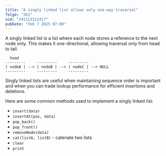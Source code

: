 ```yaml
---
title: "A singly linked list allows only one-way traversal"
folge: "3b1"
uid: "241113121417"
pubDate: "Feb 7 2025 07:00"
---
```


A singly linked list is a list where each node stores a reference to the next node only. This makes it one-directional, allowing traversal only from head to tail.

```text
  head
---------     ---------     ---------
| nodeA | --> | nodeB | --> | nodeC | --> NULL
---------     ---------     ---------
```

Singly linked lists are useful when maintaining sequence order is important and when you can trade lookup performance for efficient insertions and deletions.

Here are some common methods used to implement a singly linked list:
- `insert(data)`
- `insertAt(pos, data)`
- `pop_back()`
- `pop_front()`
- `removeNode(data)`
- `cat(listA, listB)` - catenate two lists
- `clear`
- `print`